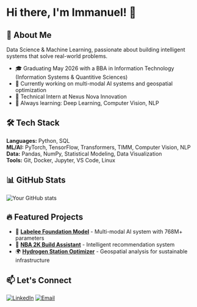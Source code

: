 # Hi there, I'm Immanuel! 👋

## 🚀 About Me
Data Science & Machine Learning, passionate about building intelligent systems that solve real-world problems.

- 🎓 Graduating May 2026 with a BBA in Information Technology (Information Systems & Quantitive Sciences)
- 🔬 Currently working on multi-modal AI systems and geospatial optimization
- 💼 Technical Intern at Nexus Nova Innovation
- 🌱 Always learning: Deep Learning, Computer Vision, NLP

## 🛠️ Tech Stack
**Languages:** Python, SQL  
**ML/AI:** PyTorch, TensorFlow, Transformers, TIMM, Computer Vision, NLP  
**Data:** Pandas, NumPy, Statistical Modeling, Data Visualization  
**Tools:** Git, Docker, Jupyter, VS Code, Linux

## 📊 GitHub Stats
![Your GitHub stats](https://github-readme-stats.vercel.app/api?username=YOUR_USERNAME&show_icons=true&theme=dark)

## 🔥 Featured Projects
- 🤖 [**Labelee Foundation Model**](link) - Multi-modal AI system with 768M+ parameters
- 🏀 [**NBA 2K Build Assistant**](link) - Intelligent recommendation system
- 🌍 [**Hydrogen Station Optimizer**](link) - Geospatial analysis for sustainable infrastructure

## 📫 Let's Connect
[![LinkedIn](https://img.shields.io/badge/LinkedIn-0077B5?style=for-the-badge&logo=linkedin&logoColor=white)](https://www.linkedin.com/in/immanuel-olajuyigbe/)
[![Email](https://img.shields.io/badge/Email-D14836?style=for-the-badge&logo=gmail&logoColor=white)](mailto:theimmaone@gmail.com)
